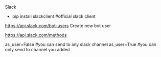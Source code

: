 Slack
- pip install slackclient #official slack client

https://api.slack.com/bot-users
Create new bot user

https://api.slack.com/methods

as_user=False #you can send to any slack channel
as_user=True #you can only send to channel you added